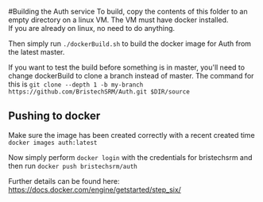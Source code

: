 #Building the Auth service 
To build, copy the contents of this folder to an empty directory on a linux VM. The VM must have docker installed.  
If you are already on linux, no need to do anything. 

Then simply run `./dockerBuild.sh` to build the docker image for Auth from the latest master.

If you want to test the build before something is in master, 
you'll need to change dockerBuild to clone a branch instead of master. The command for this is
`git clone --depth 1 -b my-branch https://github.com/BristechSRM/Auth.git $DIR/source`

## Pushing to docker
Make sure the image has been created correctly with a recent created time
`docker images auth:latest`

Now simply perform `docker login` with the credentials for bristechsrm and then run 
`docker push bristechsrm/auth`

Further details can be found here: 
https://docs.docker.com/engine/getstarted/step_six/ 
